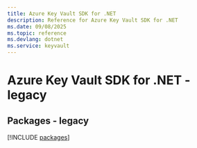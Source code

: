 ```yaml
---
title: Azure Key Vault SDK for .NET
description: Reference for Azure Key Vault SDK for .NET
ms.date: 09/08/2025
ms.topic: reference
ms.devlang: dotnet
ms.service: keyvault
---
```

# Azure Key Vault SDK for .NET - legacy
## Packages - legacy
[!INCLUDE [packages](key-vault-index.md)]